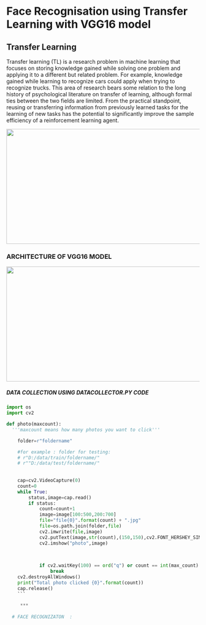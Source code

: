 # Face Recognisation using Transfer Learning with VGG16 model


## Transfer Learning


Transfer learning (TL) is a research problem in machine learning that focuses on storing knowledge gained while solving one problem and applying it to a different but related problem. For example, knowledge gained while learning to recognize cars could apply when trying to recognize trucks. This area of research bears some relation to the long history of psychological literature on transfer of learning, although formal ties between the two fields are limited. From the practical standpoint, reusing or transferring information from previously learned tasks for the learning of new tasks has the potential to significantly improve the sample efficiency of a reinforcement learning agent.

<img src="https://www.sai-tai.com/blog/wp-content/uploads/2017/04/transfer_learningvgg16.png" width=600 height=300 align="center">


### ARCHITECTURE OF VGG16 MODEL     
   
   
   <img src="https://engmrk.com/wp-content/uploads/2018/10/VGG16_Summary-Table.jpg" width=600 height=300 align="center">
   
   
   
  ##### DATA COLLECTION USING DATACOLLECTOR.PY CODE
   
```python    
import os 
import cv2

def photo(maxcount):
  '''maxcount means how many photos you want to click'''

    folder=r"foldername" 

    #for example : folder for testing:
    # r"D:/data/train/foldername/"
    # r""D:/data/test/foldername/"
    
    
    cap=cv2.VideoCapture(0)
    count=0
    while True:
        status,image=cap.read()
        if status:
            count=count+1
            image=image[100:500,200:700]
            file="file{0}".format(count) + ".jpg"
            file=os.path.join(folder,file)
            cv2.imwrite(file,image)
            cv2.putText(image,str(count),(150,150),cv2.FONT_HERSHEY_SIMPLEX,1,(255,234,0),2)
            cv2.imshow("photo",image)

        
        
            if cv2.waitKey(100) == ord("q") or count == int(max_count): 
                break
    cv2.destroyAllWindows()
    print("Total photo clicked {0}".format(count))
    cap.release() 
    ```
         
     ***    
         
  # FACE RECOGNIZATON  :
  
  
   

